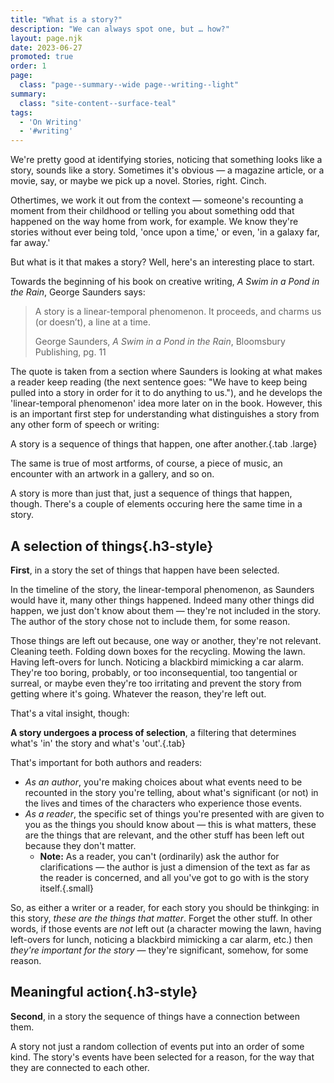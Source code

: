 ```yaml
---
title: "What is a story?"
description: "We can always spot one, but … how?"
layout: page.njk
date: 2023-06-27
promoted: true
order: 1
page:
  class: "page--summary--wide page--writing--light"
summary:
  class: "site-content--surface-teal"
tags:
  - 'On Writing'
  - '#writing'
---
```


We're pretty good at identifying stories, noticing that something looks like a story, sounds like a story. Sometimes it's obvious — a magazine article, or a movie, say, or maybe we pick up a novel. Stories, right. Cinch.

Othertimes, we work it out from the context — someone's recounting a moment from their childhood or telling you about something odd that happened on the way home from work, for example. We know they're stories without ever being told, 'once upon a time,' or even, 'in a galaxy far, far away.'

But what is it that makes a story? Well, here's an interesting place to start.

Towards the beginning of his book on creative writing, *A Swim in a Pond in the Rain*, George Saunders says:

> A story is a linear-temporal phenomenon. It proceeds, and charms us (or doesn’t), a line at a time.
> 
> <span class="small">George Saunders, *A Swim in a Pond in the Rain*, Bloomsbury Publishing, pg. 11</span>

The quote is taken from a section where Saunders is looking at what makes a reader keep reading (the next sentence goes: "We have to keep being pulled into a story in order for it to do anything to us."), and he develops the 'linear-temporal phenomenon' idea more later on in the book. However, this is an important first step for understanding what distinguishes a story from any other form of speech or writing:

A story is a sequence of things that happen, one after another.{.tab .large}

The same is true of most artforms, of course, a piece of music, an encounter with an artwork in a gallery, and so on.

A story is more than just that, just a sequence of things that happen, though. There's a couple of elements occuring here the same time in a story.

## A selection of things{.h3-style}

**First**, in a story the set of things that happen have been selected.

In the timeline of the story, the linear-temporal phenomenon, as Saunders would have it, many other things happened. Indeed many other things did happen, we just don't know about them — they're not included in the story. The author of the story chose not to include them, for some reason.

Those things are left out because, one way or another, they're not relevant. Cleaning teeth. Folding down boxes for the recycling. Mowing the lawn. Having left-overs for lunch. Noticing a blackbird mimicking a car alarm. They're too boring, probably, or too inconsequential, too tangential or surreal, or maybe even they're too irritating and prevent the story from getting where it's going. Whatever the reason, they're left out.

That's a vital insight, though:

**A story undergoes a process of selection**, a filtering that determines what's 'in' the story and what's 'out'.{.tab}

That's important for both authors and readers:

- *As an author*, you're making choices about what events need to be recounted in the story you're telling, about what's significant (or not) in the lives and times of the characters who experience those events.
- *As a reader*, the specific set of things you're presented with are given to you as the things you should know about — this is what matters, these are the things that are relevant, and the other stuff has been left out because they don't matter. 
  - **Note:** As a reader, you can't (ordinarily) ask the author for clarifications — the author is just a dimension of the text as far as the reader is concerned, and all you've got to go with is the story itself.{.small}

So, as either a writer or a reader, for each story you should be thinkging: in this story, *these are the things that matter*. Forget the other stuff. In other words, if those events are _not_ left out (a character mowing the lawn, having left-overs for lunch, noticing a blackbird mimicking a car alarm, etc.) then *they're important for the story* — they're significant, somehow, for some reason.

## Meaningful action{.h3-style}

**Second**, in a story the sequence of things have a connection between them.

A story not just a random collection of events put into an order of some kind. The story's events have been selected for a reason, for the way that they are connected to each other.
